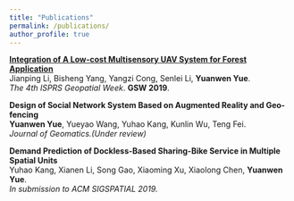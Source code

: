 ```yaml
---
title: "Publications"
permalink: /publications/
author_profile: true
---
```


<b>[Integration of A Low-cost Multisensory UAV System for Forest Application](https://yueyuanwen.github.io/files/UAV_GSW2019.pdf)</b> <br> 
Jianping Li, Bisheng Yang, Yangzi Cong, Senlei Li, <b>Yuanwen Yue</b>.<br> 
<i>The 4th ISPRS Geopatial Week</i>. <b>GSW 2019</b>.

<b>Design of Social Network System Based on Augmented Reality and Geo-fencing</b> <br> 
<b>Yuanwen Yue</b>, Yueyao Wang, Yuhao Kang, Kunlin Wu, Teng Fei.<br> 
<i>Journal of Geomatics.(Under review)</i> 

<b>Demand Prediction of Dockless-Based Sharing-Bike Service in Multiple Spatial Units</b> <br>
Yuhao Kang, Xianen Li, Song Gao, Xiaoming Xu, Xiaolong Chen, <b>Yuanwen Yue</b>.<br> 
<i>In submission to ACM SIGSPATIAL 2019.</i>